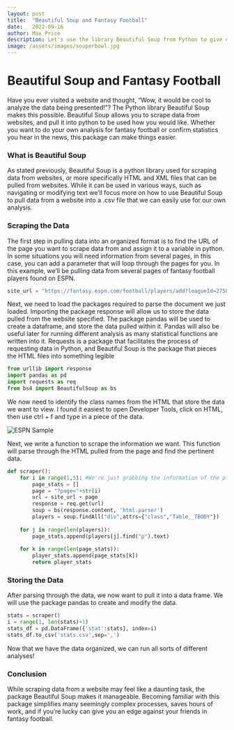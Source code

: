 ```yaml
---
layout: post
title:  "Beautiful Soup and Fantasy Football"
date:   2022-09-16
author: Max Price
description: Let's use the library Beautiful Soup from Python to give us an advantage in our fantasy football leagues or any other web scraping tasks.
image: /assets/images/souperbowl.jpg
---
```


# Beautiful Soup and Fantasy Football

Have you ever visited a website and thought, “Wow, it would be cool to analyze the data being presented!”? The Python library Beautiful Soup makes this possible. Beautiful Soup allows you to scrape data from websites, and pull it into python to be used how you would like. Whether you want to do your own analysis for fantasy football or confirm statistics you hear in the news, this package can make things easier.

### What is Beautiful Soup

As stated previously, Beautiful Soup is a python library used for scraping data from websites, or more specifically HTML and XML files that can be pulled from websites. While it can be used in various ways, such as navigating or modifying text we’ll focus more on how to use Beautiful Soup to pull data from a website into a .csv file that we can easily use for our own analysis. 

### Scraping the Data
The first step in pulling data into an organized format is to find the URL of the page you want to scrape data from and assign it to a variable in python. In some situations you will need information from several pages, in this case, you can add a parameter that will loop through the pages for you. In this example, we’ll be pulling data from several pages of fantasy football players found on ESPN.

```python
site_url = "https://fantasy.espn.com/football/players/add?leagueId=2758927"
```
Next, we need to load the packages required to parse the document we just loaded. Importing the package response will allow us to store the data pulled from the website specified. The package pandas will be used to create a dataframe, and store the data pulled within it. Pandas will also be useful later for running different analysis as many statistical functions are written into it. Requests is a package that facilitates the process of requesting data in Python, and Beautiful Soup is the package that pieces the HTML files into something legible

```python
from urllib import response
import pandas as pd
import requests as req
from bs4 import BeautifulSoup as bs
```
We now need to identify the class names from the HTML that store the data we want to view. I found it easiest to open Developer Tools, click on HTML, then use ctrl + f and type in a piece of the data. 

![ESPN Sample](/stat386-projects/assets/images/KuppScreenshot.jpg)

Next, we write a function to scrape the information we want. This function will parse through the HTML pulled from the page and find the pertinent data.

```python
def scraper():
    for i in range(1,5): #We're just grabbing the information of the players from the first 5 pages
        page_stats = []
        page = "?page="+str(i)
        url = site_url + page
        response = req.get(url)
        soup = bs(response.content, 'html.parser')
        players = soup.findAll("div",attrs={"class","Table__TBODY"})
    
    for j in range(len(players)):
        page_stats.append(players[j].find("p").text)
    
    for k in range(len(page_stats)):
        player_stats.append(page_stats[k])
        return player_stats
```
### Storing the Data

After parsing through the data, we now want to pull it into a data frame. We will use the package pandas to create and modify the data.

```python
stats = scraper()
i = range(1, len(stats)+1)
stats_df = pd.DataFrame({'stat':stats}, index=i)
stats_df.to_csv('stats.csv',sep=',')
```

Now that we have the data organized, we can run all sorts of different analyses!

### Conclusion
While scraping data from a website may feel like a daunting task, the package Beautiful Soup makes it manageable. Becoming familiar with this package simplifies many seemingly complex processes, saves hours of work, and if you’re lucky can give you an edge against your friends in fantasy football.

